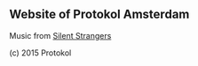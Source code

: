 ## Website of Protokol Amsterdam

Music from <a href="http://silentstrangers.bandcamp.com/">Silent Strangers</a>

(c) 2015 Protokol
